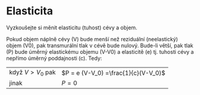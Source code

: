 # Elasticita

<div class="w3-row">
<div class="w3-half">

Vyzkoušejte si měnit elasticitu (tuhost) cévy a objem.

</div>
<div class="w3-half">

Pokud objem náplně cévy (V) bude
menší než reziduální (neelastický) objem (V0), pak
transmurální tlak v cévě bude nulový. Bude-li větší,
pak tlak (P) bude úměrný elastickému objemu (V-V0)
a elasticitě (e) tj. tuhosti cévy a nepřímo úměrný
poddajnosti (c). Tedy:

| | |
|--|--|
| když $V>V_0$ pak | $P = e (V-V_0) =\frac{1}{c}(V-V_0)$ |
| jinak|  $P=0$ |


</div>
</div>






